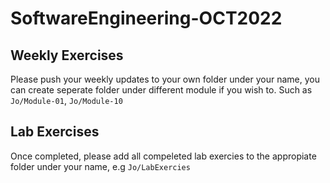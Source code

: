 # SoftwareEngineering-OCT2022

## Weekly Exercises
Please push your weekly updates to your own folder under your name, you can create seperate folder under different module if you wish to. Such as `Jo/Module-01`, `Jo/Module-10`
## Lab Exercises

Once completed, please add all compeleted lab exercies to the appropiate folder under your name, e.g `Jo/LabExercies`